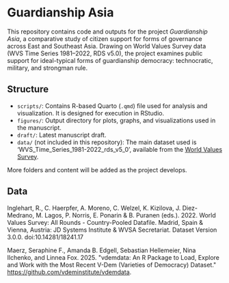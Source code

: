 # Guardianship Asia

This repository contains code and outputs for the project *Guardianship Asia*, a comparative study of citizen support for forms of governance across East and Southeast Asia. Drawing on World Values Survey data (WVS Time Series 1981–2022, RDS v5.0), the project examines public support for ideal-typical forms of guardianship democracy: technocratic, military, and strongman rule.

## Structure

- `scripts/`: Contains R-based Quarto (`.qmd`) file used for analysis and visualization. It is designed for execution in RStudio.
- `figures/`: Output directory for plots, graphs, and visualizations used in the manuscript.
- `draft/`: Latest manuscript draft.
- `data/` (not included in this repository): The main dataset used is ‘WVS_Time_Series_1981-2022_rds_v5_0’, available from the [World Values Survey](https://www.worldvaluessurvey.org/).

More folders and content will be added as the project develops.

## Data

Inglehart, R., C. Haerpfer, A. Moreno, C. Welzel, K. Kizilova, J. Diez-Medrano, M. Lagos, P. Norris, E. Ponarin & B. Puranen (eds.). 2022. World Values Survey: All Rounds - Country-Pooled Datafile. Madrid, Spain & Vienna, Austria: JD Systems Institute & WVSA Secretariat. Dataset Version 3.0.0. doi:10.14281/18241.17

Maerz, Seraphine F., Amanda B. Edgell, Sebastian Hellemeier, Nina Ilchenko, and Linnea Fox. 2025. "vdemdata: An R Package to Load, Explore and Work with the Most Recent V-Dem (Varieties of Democracy) Dataset." https://github.com/vdeminstitute/vdemdata.
